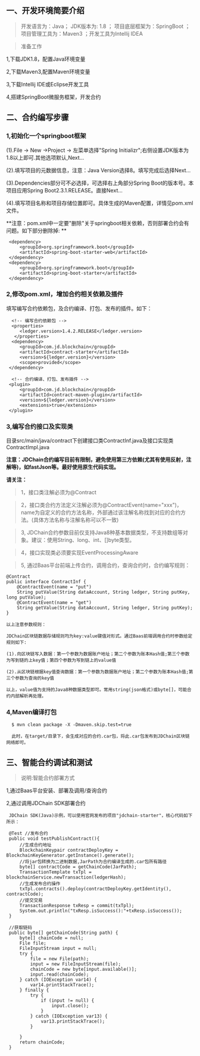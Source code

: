  ## 一、开发环境简要介绍
 
 > 开发语言为：Java； JDK版本为: 1.8 ； 项目底层框架为：SpringBoot ； 项目管理工具为：Maven3 ；开发工具为Intellij IDEA
 
 > 准备工作
 
 1,下载JDK1.8，配置Java环境变量
 
 2,下载Maven3,配置Maven环境变量
 
 3,下载Intellij IDE或Eclipse开发工具
 
 4,搭建SpringBoot微服务框架，开发合约
 
 ## 二、合约编写步骤
 
 ### 1,初始化一个springboot框架
 
 (1).File -> New ->Project -> 左菜单选择"Spring Initializr";右侧设置JDK版本为1.8以上即可.其他选项默认,Next...
 
 (2).填写项目的元数据信息，注意：Java Version选择8。填写完成后选择Next...
 
 (3).Dependencies部分可不必选择，可选择右上角部分Spring Boot的版本号。本项目应用Spring Boot2.3.1.RELEASE。直接Next...
 
 (4).填写项目名称和项目存储位置即可。具体生成的Maven配置，详情见pom.xml文件。
 
 **注意：pom.xml中一定要"删除"关于springboot相关依赖，否则部署合约会有问题。如下部分删除掉: **
 
     <dependency>
         <groupId>org.springframework.boot</groupId>
         <artifactId>spring-boot-starter-web</artifactId>
     </dependency>
     <dependency>
         <groupId>org.springframework.boot</groupId>
         <artifactId>spring-boot-starter</artifactId>
     </dependency>
     
 ### 2,修改pom.xml，增加合约相关依赖及插件
 
 填写编写合约依赖包，及合约编译、打包、发布的插件。如下：
 
      <!-- 编写合约依赖包 -->
      <properties>
         <ledger.version>1.4.2.RELEASE</ledger.version>
       </properties>
      <dependency>
         <groupId>com.jd.blockchain</groupId>
         <artifactId>contract-starter</artifactId>
         <version>${ledger.version}</version>
         <scope>provided</scope>
     </dependency>
     
      <!-- 合约编译、打包、发布插件 -->
     <plugin>
         <groupId>com.jd.blockchain</groupId>
         <artifactId>contract-maven-plugin</artifactId>
         <version>${ledger.version}</version>
         <extensions>true</extensions>
     </plugin>
     
 ### 3,编写合约接口及实现类
 
 目录src/main/java/contract下创建接口类ContractInf.java及接口实现类ContractImpl.java
 
 **注意：JDChain合约编写目前有限制，避免使用第三方依赖(尤其有使用反射，注解等)，如fastJson等。最好使用原生代码实现。**
 
 **请关注：**
 
 >1，接口类注解必须为@Contract
 
 >2，接口类合约方法定义注解必须为@ContractEvent(name="xxx")，name为自定义的合约方法名称，外部通过该注解名称找到对应的合约方法。(具体方法名称与注解名称可以不一致)
 
 >3, JDChain合约参数目前仅支持Java8种基本数据类型，不支持数组等对象。建议：使用String、long、int、[]byte类型。
 
 >4，接口实现类必须要实现EventProcessingAware

 >5, 通过Baas平台前端上传合约，调用合约，查询合约时，合约编写规则：

    @Contract
    public interface ContractInf {
        @ContractEvent(name = "put")
        String putValue(String dataAccount, String ledger, String putKey, long putValue);
        @ContractEvent(name = "get")
        String getValue(String dataAccount, String ledger, String putKey);
    }
    
    以上注意参数规则：
    
    JDChain区块链数据存储规则均为key:value键值对形式。通过Baas前端调用合约时参数给定规则如下:
    
    (1).向区块链写入数据：第一个参数为数据账户地址；第二个参数为账本Hash值;第三个参数为写到链的上key值；第四个参数为写到链上的value值
    
    (2).从区块链根据key值查询数据：第一个参数为数据账户地址；第二个参数为账本Hash值;第三个参数为查询的key值
    
    以上，value值为支持的Java8种数据类型即可。常用string(json格式)或byte[]，可能合约内部解析再处理。

 ### 4,Maven编译打包
 
      $ mvn clean package -X -Dmaven.skip.test=true
      
      此时，在target/目录下，会生成对应的合约.car包，将此.car包发布到JDChain区块链网络即可。
 
 ## 三、智能合约调试和测试
 
 >说明:智能合约部署方式
 
 1,通过Baas平台安装、部署及调用/查询合约
 
 2,通过调用JDChain SDK部署合约
 
     JDChain SDK(Java)示例，可以使用官网发布的项目"jdchain-starter"，核心代码如下所示：
     
     @Test //发布合约
     public void testPublishContract(){
         //生成合约地址
         BlockchainKeypair contractDeployKey = BlockchainKeyGenerator.getInstance().generate();
         //将jar包转换为二进制数据,JarPath为合约编译生成的.car包所有路径
         byte[] contractCode = getChainCode(JarPath);
         TransactionTemplate txTpl = blockchainService.newTransaction(ledgerHash);
         //生成发布合约操作
         txTpl.contracts().deploy(contractDeployKey.getIdentity(), contractCode);
         //提交交易
         TransactionResponse txResp = commit(txTpl);
         System.out.println("txResp.isSuccess():"+txResp.isSuccess());
     }
     
     //获取链码
     public byte[] getChainCode(String path) {
         byte[] chainCode = null;
         File file;
         FileInputStream input = null;
         try {
             file = new File(path);
             input = new FileInputStream(file);
             chainCode = new byte[input.available()];
             input.read(chainCode);
         } catch (IOException var14) {
             var14.printStackTrace();
         } finally {
             try {
                 if (input != null) {
                     input.close();
                 }
             } catch (IOException var13) {
                 var13.printStackTrace();
             }
 
         }
         return chainCode;
     }
